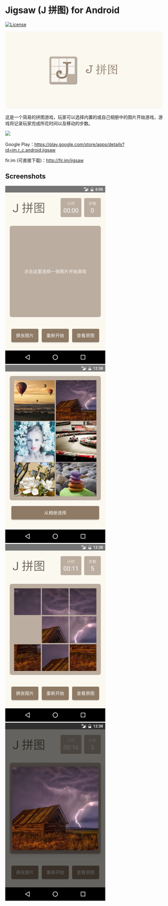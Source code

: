 # Jigsaw (J 拼图) for Android

[![License](https://img.shields.io/github/license/mashape/apistatus.svg?maxAge=2592000)]()

<img src="./Images/Icons/1024x500 Play Store.png">

这是一个简易的拼图游戏，玩家可以选择内置的或自己相册中的图片开始游戏，游戏将记录玩家完成所花时间以及移动的步数。

<a href="https://play.google.com/store/apps/details?id=im.r_c.android.jigsaw" target="_blank"><img src="http://7xqspp.com1.z0.glb.clouddn.com/16-5-17/87299043.jpg"></a>

Google Play：https://play.google.com/store/apps/details?id=im.r_c.android.jigsaw

fir.im (可直接下载)：http://fir.im/jigsaw

## Screenshots

<img src="./Images/Screenshots/Screenshot_20160516-180600.jpg" width="320">
<img src="./Images/Screenshots/Screenshot_20160517-003819.jpg" width="320">

<img src="./Images/Screenshots/Screenshot_20160517-003840.jpg" width="320">
<img src="./Images/Screenshots/Screenshot_20160517-003845.jpg" width="320">
